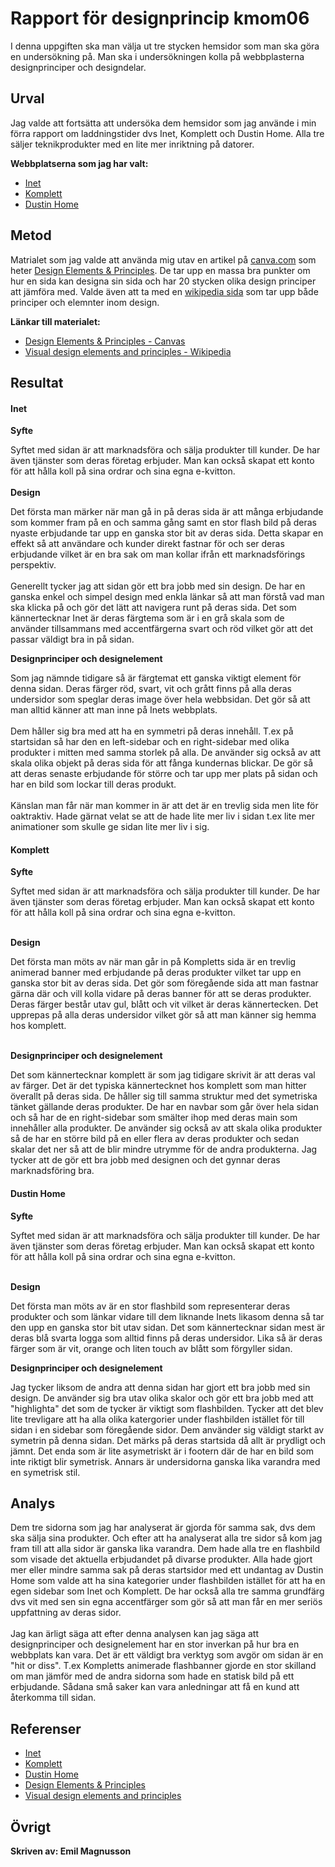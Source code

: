 ---
---
Rapport för designprincip kmom06
=========================

I denna uppgiften ska man välja ut tre stycken hemsidor som man ska göra en undersökning på. Man ska i undersökningen
kolla på webbplasterna designprinciper och designdelar.


Urval
-----------------------
Jag valde att fortsätta att undersöka dem hemsidor som jag använde i min förra rapport om laddningstider dvs Inet, Komplett och Dustin Home.
Alla tre säljer teknikprodukter med en lite mer inriktning på datorer.

**Webbplatserna som jag har valt:**

* <a href="https://www.inet.se/">Inet</a>
* <a href="https://www.komplett.se/">Komplett</a>
* <a href="https://www.dustinhome.se/">Dustin Home</a>

Metod
-----------------------

Matrialet som jag valde att använda mig utav en artikel på <a href="https://www.canva.com">canva.com</a> som heter <a href="https://www.canva.com/learn/design-elements-principles/">Design Elements & Principles</a>. De tar upp en massa bra punkter om hur en sida kan designa sin sida och har 20 stycken olika design principer att jämföra med. Valde även att ta med en <a href="https://en.wikipedia.org/wiki/Visual_design_elements_and_principles">wikipedia sida</a> som tar upp både principer och elemnter inom design.

**Länkar till materialet:**

* <a href="https://www.canva.com/learn/design-elements-principles/">Design Elements & Principles - Canvas</a>
* <a href="https://en.wikipedia.org/wiki/Visual_design_elements_and_principles">Visual design elements and principles - Wikipedia</a>

Resultat
-----------------------

#### Inet

**Syfte**<br>

Syftet med sidan är att marknadsföra och sälja produkter till kunder. De har även tjänster som deras företag erbjuder. Man kan också skapat ett konto för att hålla koll på sina ordrar och sina egna e-kvitton.<br><br>
**Design**<br>

Det första man märker när man gå in på deras sida är att många erbjudande som kommer fram på en och samma gång samt en stor flash bild på deras nyaste erbjudande tar upp en ganska stor bit av deras sida. Detta skapar en effekt så att användare och kunder direkt fastnar för och ser deras erbjudande vilket är en bra sak om man kollar ifrån ett marknadsförings perspektiv.
<br><br>
Generellt tycker jag att sidan gör ett bra jobb med sin design. De har en ganska enkel och simpel design med enkla länkar så att man förstå vad man ska klicka på och gör det lätt att navigera runt på deras sida. Det som kännertecknar Inet är deras färgtema som är i en grå skala som de använder tillsammans med accentfärgerna svart och röd vilket gör att det passar väldigt bra in på sidan.

**Designprinciper och designelement**<br>

Som jag nämnde tidigare så är färgtemat ett ganska viktigt element för denna sidan. Deras färger röd, svart, vit och grått finns på alla deras undersidor
som speglar deras image över hela webbsidan. Det gör så att man alltid känner att man inne på Inets webbplats.<br><br>
Dem håller sig bra med att ha en symmetri på deras innehåll. T.ex på startsidan så har den en left-sidebar och en right-sidebar med olika produkter i mitten med samma storlek på alla. De använder sig också av att skala olika objekt på deras sida för att fånga kundernas blickar. De gör så att deras senaste erbjudande för större och tar upp mer plats på sidan och har en bild som lockar till deras produkt.<br><br>
Känslan man får när man kommer in är att det är en trevlig sida men lite för oaktraktiv. Hade gärnat velat se att de hade lite mer liv i sidan t.ex lite mer animationer som skulle ge sidan lite mer liv i sig.

#### Komplett

**Syfte**<br>

Syftet med sidan är att marknadsföra och sälja produkter till kunder. De har även tjänster som deras företag erbjuder. Man kan också skapat ett konto för att hålla koll på sina ordrar och sina egna e-kvitton.<br><br>

**Design**<br>

Det första man möts av när man går in på Kompletts sida är en trevlig animerad banner med erbjudande på deras produkter vilket tar upp en ganska stor bit av deras sida. Det gör som föregående sida att man fastnar gärna där och vill kolla vidare på deras banner för att se deras produkter. Deras färger består utav gul, blått och vit vilket är deras kännertecken. Det upprepas på alla deras undersidor vilket gör så att man känner sig hemma hos komplett.<br><br>


**Designprinciper och designelement**<br>

Det som kännertecknar komplett är som jag tidigare skrivit är att deras val av färger. Det är det typiska kännertecknet hos komplett som man hitter överallt på deras sida. De håller sig till samma struktur med det symetriska tänket gällande deras produkter. De har en navbar som går över hela sidan och så har de en right-sidebar som smälter ihop med deras main som innehåller alla produkter. De använder sig också av att skala olika produkter så de har en större bild på en eller flera av deras produkter och sedan skalar det ner så att de blir mindre utrymme för de andra produkterna. Jag tycker att de gör ett bra jobb med designen och det gynnar deras marknadsföring bra.

#### Dustin Home

**Syfte**<br>

Syftet med sidan är att marknadsföra och sälja produkter till kunder. De har även tjänster som deras företag erbjuder. Man kan också skapat ett konto för att hålla koll på sina ordrar och sina egna e-kvitton.<br><br>

**Design**<br>

Det första man möts av är en stor flashbild som representerar deras produkter och som länkar vidare till dem liknande Inets likasom denna så tar den upp en ganska stor bit utav sidan. Det som kännertecknar sidan mest är deras blå svarta logga som alltid finns på deras undersidor. Lika så är deras färger som är vit, orange och liten touch av blått som förgyller sidan.


**Designprinciper och designelement**<br>

Jag tycker liksom de andra att denna sidan har gjort ett bra jobb med sin design. De använder sig bra utav olika skalor och gör ett bra jobb med att "highlighta" det som de tycker är viktigt som flashbilden. Tycker att det blev lite trevligare att ha alla olika katergorier under flashbilden istället för till sidan i en sidebar som föregående sidor. Dem använder sig väldigt starkt av symetrin på denna sidan. Det märks på deras startsida då allt är prydligt och jämnt. Det enda som är lite asymetriskt är i footern där de har en bild som inte riktigt blir symetrisk. Annars är undersidorna ganska lika varandra med en symetrisk stil.

Analys
-----------------------

Dem tre sidorna som jag har analyserat är gjorda för samma sak, dvs dem ska sälja sina produkter. Och efter att ha analyserat alla tre sidor så kom jag fram till att alla sidor är ganska lika varandra. Dem hade alla tre en flashbild som visade det aktuella erbjudandet på divarse produkter. Alla hade gjort mer eller mindre samma sak på deras startsidor med ett undantag av Dustin Home som valde att ha sina kategorier under flashbilden istället för att ha en egen sidebar som Inet och Komplett. De har också alla tre samma grundfärg dvs vit med sen sin egna accentfärger som gör så att man får en mer seriös uppfattning av deras sidor. <br><br>
Jag kan ärligt säga att efter denna analysen kan jag säga att designprinciper och designelement har en stor inverkan på hur bra en webbplats kan vara. Det är ett väldigt bra verktyg som avgör om sidan är en "hit or diss". T.ex Kompletts animerade flashbanner gjorde en stor skilland om man jämför med de andra sidorna som hade en statisk bild på ett erbjudande. Sådana små saker kan vara anledningar att få en kund att återkomma till sidan.

Referenser
-----------------------


* <a href="https://www.inet.se/">Inet</a>
* <a href="https://www.komplett.se/">Komplett</a>
* <a href="https://www.dustinhome.se/">Dustin Home</a>
* <a href="https://www.canva.com/learn/design-elements-principles/">Design Elements & Principles</a>
* <a href="https://en.wikipedia.org/wiki/Visual_design_elements_and_principles">Visual design elements and principles</a>

Övrigt
-----------------------

__Skriven av: Emil Magnusson__